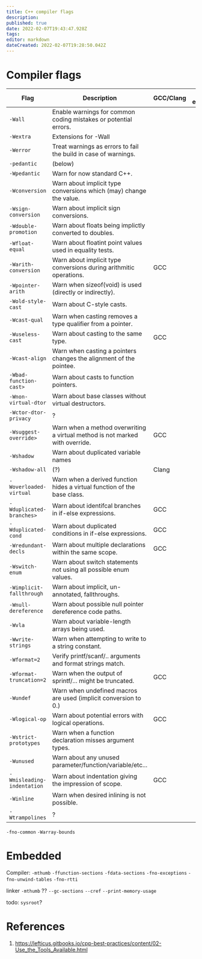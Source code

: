 ```yaml
---
title: C++ compiler flags
description: 
published: true
date: 2022-02-07T19:43:47.928Z
tags: 
editor: markdown
dateCreated: 2022-02-07T19:28:50.042Z
---
```


# Compiler flags

Flag | Description | GCC/Clang | MSVC equivelant | Motivation
--- | --- | --- | --- | ---
`-Wall` | Enable warnings for common coding mistakes or potential errors. |
`-Wextra` | Extensions for -Wall |
`-Werror` | Treat warnings as errors to fail the build in case of warnings.
`-pedantic` | (below)
`-Wpedantic` | Warn for now standard C++.
`-Wconversion` | Warn about implicit type conversions which (may) change the value.
`-Wsign-conversion` | Warn about implicit sign conversions.
`-Wdouble-promotion` | Warn about floats being implictly converted to doubles.
`-Wfloat-equal` | Warn about floatint point values used in equality tests.
`-Warith-conversion` | Warn about implicit type conversions during arithmitic operations. | GCC |
`-Wpointer-arith` | Warn when sizeof(void) is used (directly or indirectly).
`-Wold-style-cast` | Warn about C-style casts.
`-Wcast-qual` | Warn when casting removes a type qualifier from a pointer.
`-Wuseless-cast` | Warn about casting to the same type. | GCC
`-Wcast-align` | Warn when casting a pointers changes the alignment of the pointee.
`-Wbad-function-cast>` | Warn about casts to function pointers.
`-Wnon-virtual-dtor` | Warn about base classes without virtual destructors.
`-Wctor-dtor-privacy` | ?
`-Wsuggest-override>` | Warn when a method overwriting a virtual method is not marked with override. | GCC
`-Wshadow`  | Warn about duplicated variable names
`-Wshadow-all` | (?) | Clang
`-Woverloaded-virtual` | Warn when a derived function hides a virtual function of the base class.
`-Wduplicated-branches>` | Warn about identifcal branches in if-else expressions. | GCC
`-Wduplicated-cond` | Warn about duplicated conditions in if-else expressions. | GCC
`-Wredundant-decls` | Warn about multiple declarations within the same scope. | GCC
`-Wswitch-enum` | Warn about switch statements not using all possible enum values.
`-Wimplicit-fallthrough` | Warn about implicit, un-annotated, fallthroughs.
`-Wnull-dereference` | Warn about possible null pointer dereference code paths.
`-Wvla` | Warn about variable-length arrays being used.
`-Wwrite-strings` | Warn when attempting to write to a string constant.
`-Wformat=2` | Verify printf/scanf/.. arguments and format strings match.
`-Wformat-truncation=2` | Warn when the output of sprintf/... might be truncated. | GCC
`-Wundef` | Warn when undefined macros are used (implicit conversion to 0.)
`-Wlogical-op` | Warn about potential errors with logical operations. | GCC
`-Wstrict-prototypes` | Warn when a function declaration misses argument types.
`-Wunused` | Warn about any unused parameter/function/variable/etc...
`-Wmisleading-indentation` | Warn about indentation giving the impression of scope. | GCC
`-Winline` | Warn when desired inlining is not possible.
`-Wtrampolines` | ?

`-fno-common`
`-Warray-bounds`


# Embedded

Compiler:
`-mthumb`
`-ffunction-sections`
`-fdata-sections`
`-fno-exceptions`
`-fno-unwind-tables`
`-fno-rtti`

linker
`-mthumb` ??
`--gc-sections`
`--cref`
`--print-memory-usage`

todo: `sysroot`?

# References

1. https://lefticus.gitbooks.io/cpp-best-practices/content/02-Use_the_Tools_Available.html
